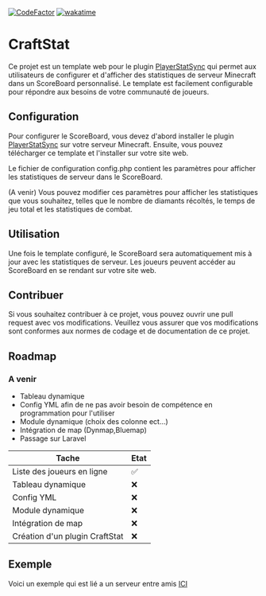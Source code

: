 [![CodeFactor](https://www.codefactor.io/repository/github/neikostream/craftstat/badge)](https://www.codefactor.io/repository/github/neikostream/craftstat)
[![wakatime](https://wakatime.com/badge/user/bcc24886-57d5-4f81-95f4-bbf928ab15a5/project/d09eebec-05a2-4858-a24a-33b51d3ff703.svg)](https://wakatime.com/badge/user/bcc24886-57d5-4f81-95f4-bbf928ab15a5/project/d09eebec-05a2-4858-a24a-33b51d3ff703)
# CraftStat
Ce projet est un template web pour le plugin [PlayerStatSync](https://www.spigotmc.org/resources/playerstatssync-1-9-x-1-19-x.86286/) qui permet aux utilisateurs de configurer et d'afficher des statistiques de serveur Minecraft dans un ScoreBoard personnalisé. Le template est facilement configurable pour répondre aux besoins de votre communauté de joueurs.

## Configuration
Pour configurer le ScoreBoard, vous devez d'abord installer le plugin [PlayerStatSync](https://www.spigotmc.org/resources/playerstatssync-1-9-x-1-19-x.86286/) sur votre serveur Minecraft. Ensuite, vous pouvez télécharger ce template et l'installer sur votre site web.

Le fichier de configuration config.php contient les paramètres pour afficher les statistiques de serveur dans le ScoreBoard. 

(A venir) Vous pouvez modifier ces paramètres pour afficher les statistiques que vous souhaitez, telles que le nombre de diamants récoltés, le temps de jeu total et les statistiques de combat.

## Utilisation
Une fois le template configuré, le ScoreBoard sera automatiquement mis à jour avec les statistiques de serveur. Les joueurs peuvent accéder au ScoreBoard en se rendant sur votre site web.

## Contribuer
Si vous souhaitez contribuer à ce projet, vous pouvez ouvrir une pull request avec vos modifications. Veuillez vous assurer que vos modifications sont conformes aux normes de codage et de documentation de ce projet.

## Roadmap

### A venir

- Tableau dynamique
- Config YML afin de ne pas avoir besoin de compétence en programmation pour l'utiliser
- Module dynamique (choix des colonne ect...)
- Intégration de map (Dynmap,Bluemap)
- Passage sur Laravel

| Tache | Etat          |
| ------- | ------------------ |
| Liste des joueurs en ligne   | ✅  |
| Tableau dynamique   | :x:  |
| Config YML   | :x:                |
| Module dynamique   | :x: |
| Intégration de map   | :x: |
| Création d'un plugin CraftStat   | :x:                |



## Exemple
Voici un exemple qui est lié a un serveur entre amis [ICI](https://mc.neiko.fr/)

